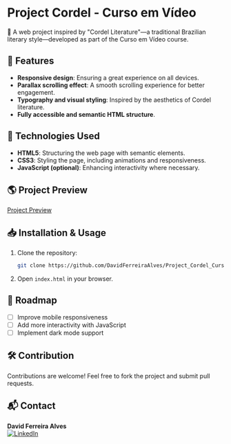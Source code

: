 # Project Cordel - Curso em Vídeo

📜 A web project inspired by "Cordel Literature"—a traditional Brazilian literary style—developed as part of the Curso em Vídeo course.

## 🌟 Features
- **Responsive design**: Ensuring a great experience on all devices.
- **Parallax scrolling effect**: A smooth scrolling experience for better engagement.
- **Typography and visual styling**: Inspired by the aesthetics of Cordel literature.
- **Fully accessible and semantic HTML structure**.

## 🚀 Technologies Used
- **HTML5**: Structuring the web page with semantic elements.
- **CSS3**: Styling the page, including animations and responsiveness.
- **JavaScript (optional)**: Enhancing interactivity where necessary.

## 🌎 Project Preview
[Project Preview](https://davidferreiraalves.github.io/Project_Cordel_Curso_em_video/)

## 📥 Installation & Usage
1. Clone the repository:
   ```sh
   git clone https://github.com/DavidFerreiraAlves/Project_Cordel_Curso_em_video.git
   ```
2. Open `index.html` in your browser.

## 📌 Roadmap
- [ ] Improve mobile responsiveness
- [ ] Add more interactivity with JavaScript
- [ ] Implement dark mode support

## 🛠️ Contribution
Contributions are welcome! Feel free to fork the project and submit pull requests.

## 📬 Contact
**David Ferreira Alves**  
[![LinkedIn](https://img.shields.io/badge/LinkedIn-Profile-blue?logo=linkedin)](https://www.linkedin.com/in/david-ferreira-alves-4721aa344/)

